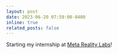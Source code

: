 ```yaml
---
layout: post
date: 2023-06-20 07:59:00-0400
inline: true
related_posts: false
---
```


Starting my internship at <a href="https://about.meta.com/realitylabs/">Meta Reality Labs</a>!